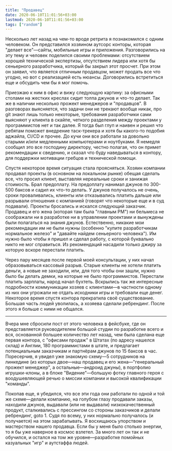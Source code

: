 ```yaml
---
title: "Продавец"
date: 2020-06-10T11:01:56+03:00
lastmod: 2020-06-10T11:01:56+03:00
tags: ["random"]
---
```


Несколько лет назад на чем-то вроде ретрита я познакомился с одним человеком. Он представился хозяином аутсорс конторы, которая "делает все"—сайты, мобильные игры и приложения. Разговорились на эту тему и человек поделился своими проблемами: отсутствием хорошей технической экспертизы, отсутствием лидера или хотя бы сеньерного разработчика, который бы закрыл этот просчет. При этом он заявил, что является отличным продавцом, может продать все что угодно, но вот с реализацией есть нюансы. Договорились встретиться еще и обсудить чем бы я мог помочь.

Приезжаю к ним в офис и вижу следующую картину: за офисными столами на жестких креслах сидит толпа джунов и что-то делает. Так же в наличии несколько прожект менеджеров и "продавцов". В разговорах выясняется, что задачи они не трекают вообще никак, про git знают лишь только некоторые, требования разработчики сами выясняют у клиента в скайпе, четкого разделения между проектами у программистов нет и так далее. Я тогда был глуп и наивен и решил что ребятам поможет внедрение таск-трекера и хотя бы какого-то подобия аджайла, CI/CD и прочее. До кучи они все работали за довольно старыми и/или медленными компьютерами и ноутбуками. Я немедля сообщил это все господину директору, честно полагая, что он примет рекомендации к сведению, и сказал что буду наведываться в контору, для поддержки мотивации гребцов и технической помощи.

Спустя некоторое время ситуация стала проясняться. Хозяин компании продавал проекты (в основном на локальном рынке) обещая сделать все, что просил клиент, выставляя нереальные сроки и занижая стоимость. Брал предоплату. На предоплату нанимал джунов по 300-500 баксов и садил их что-то делать. У джунов получалось не очень, сроки проваливались, клиенты или отказывались платить дальше или разрывали отношения с компанией (говорят что некоторые еще и в суд подавали). Проекты бросались и искался следующий заказчик. Продавец и его жена (которая там была "главным PM") ни бельмеса не соображали ни в разработке ни в управлении проектами и вынуждены были полагаться на знания джунов. Естественно, никакие мои рекомендации им не были нужны (особенно "купите разработчикам нормальное железо" и "давайте найдем сеньерного человека"). Им нужно было чтобы я пришел и сделал работу, с которой буквально никто не мог справиться. Из рекомендаций насадили только джиру за которую вскоре перестали платить.

Через пару месяцев после первой моей консультации, у них начал образовываться кассовый разрыв. Старые клиенты не хотели платить деньги, а новые не заходили, или, для того чтобы они зашли, нужно было бы делать демки, на которые не было программистов. Перестали платить зарплаты, народ начал бухтеть. Вскрылись так же интересные подробности коммуникации хозяев с клиентами—в частности одному из них они угрожали не отдать исходники игры и требовали еще денег. Некоторое время спустя контора прекратила своё существование. Большая часть людей уволилась, а хозяева сделали ребрендинг. После этого я больше с ними не общался.

---

Вчера мне сбросили пост от этого человека в фейсбуке, где он представляется руководителем большой студии по разработке всего и вся, основанной большее количество лет назад, чем была сделана еще первая контора, с "офисами продаж" в Штатах (по адресу нашелся склад) и Англии, 180 программистами в штате, и предлагает потенциальным заказчикам и партнёрам джунов по 15 баксов в час. Поресерчив, я увидел уже знакомую схему—5 сотрудников на линкедине (из которых двое—наш продавец и его жена—"генеральный прожект менеджер", а остальные—андроид джуны), в портфолио игрушки-клоны, а в блоке "Видение"—большую фотку главного героя с воодушевляющей речью о миссии компании и высокой квалификации "команды".

Покопав еще, я убедился, что все эти года они работали по одной и той же схеме—делали компанию, на голубом глазу продавали заказы, находили джунов, выдавали (или не выдавали) низкокачественный продукт, сталкивались с прессингом со стороны заказчиков и делали ребрендинг, goto 1. Судя по всему, у них нормально получалось (и получается) на этом зарабатывать. Я восхищаюсь упорством и мастерством нашего продавца. Если бы у меня было столько энергии, то я бы уже наверное в космос взлетел. За много лет он так и не обучился, и остался на том же уровне—разработке помойных казуальных "игр" и аутстаффа людей.
